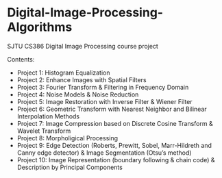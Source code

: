 # Digital-Image-Processing-Algorithms
SJTU CS386 Digital Image Processing course project

Contents:
- Project 1: Histogram Equalization
- Project 2: Enhance Images with Spatial Filters
- Project 3: Fourier Transform & Filtering in Frequency Domain
- Project 4: Noise Models & Noise Reduction
- Project 5: Image Restoration with Inverse Filter & Wiener Filter
- Project 6: Geometric Transform with Nearest Neighbor and Bilinear Interpolation Methods
- Project 7: Image Compression based on Discrete Cosine Transform & Wavelet Transform
- Project 8: Morpholigical Processing
- Project 9: Edge Detection (Roberts, Prewitt, Sobel, Marr-Hildreth and Canny edge detector) & Image Segmentation (Otsu’s method)
- Project 10: Image Representation (boundary following & chain code) & Description by Principal Components
